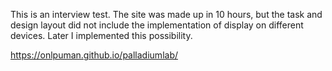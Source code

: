 
This is an interview test. The site was made up in 10 hours, but the task and design layout did not include the implementation
of display on different devices. Later I implemented this possibility.


https://onlpuman.github.io/palladiumlab/
